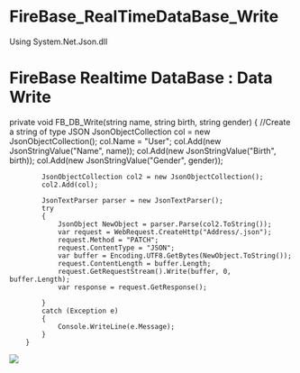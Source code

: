 # FireBase_RealTimeDataBase_Write
Using System.Net.Json.dll

# FireBase Realtime DataBase : Data Write
<div>
        private void FB_DB_Write(string name, string birth, string gender)
        {
            //Create a string of type JSON
            JsonObjectCollection col = new JsonObjectCollection();
            col.Name = "User";
            col.Add(new JsonStringValue("Name", name));
            col.Add(new JsonStringValue("Birth", birth));
            col.Add(new JsonStringValue("Gender", gender));


            JsonObjectCollection col2 = new JsonObjectCollection();
            col2.Add(col);

            JsonTextParser parser = new JsonTextParser();
            try
            {
                JsonObject NewObject = parser.Parse(col2.ToString());
                var request = WebRequest.CreateHttp("Address/.json");
                request.Method = "PATCH";
                request.ContentType = "JSON";
                var buffer = Encoding.UTF8.GetBytes(NewObject.ToString());
                request.ContentLength = buffer.Length;
                request.GetRequestStream().Write(buffer, 0, buffer.Length);
                var response = request.GetResponse();

            }
            catch (Exception e)
            {
                Console.WriteLine(e.Message);
            }
        }
</div>

<div>
<img src="https://user-images.githubusercontent.com/58409497/70021766-2f0fbf80-15d5-11ea-893b-79d7805f7983.png">
</div>
